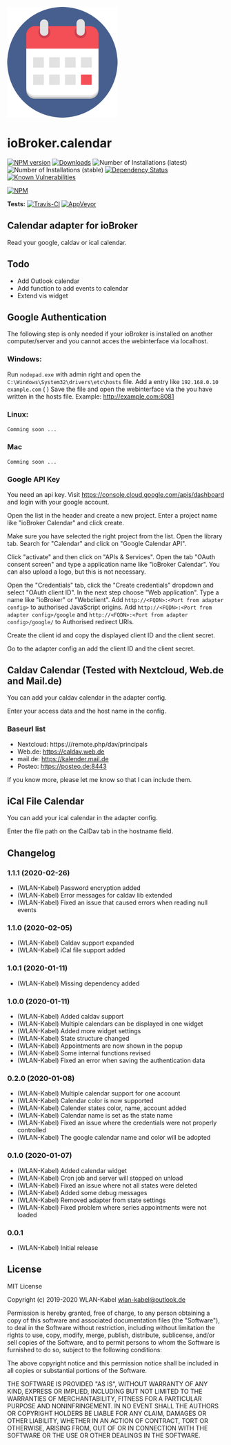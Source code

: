 ![Logo](admin/calendar.png)
# ioBroker.calendar

[![NPM version](http://img.shields.io/npm/v/iobroker.calendar.svg)](https://www.npmjs.com/package/iobroker.calendar)
[![Downloads](https://img.shields.io/npm/dm/iobroker.calendar.svg)](https://www.npmjs.com/package/iobroker.calendar)
![Number of Installations (latest)](http://iobroker.live/badges/calendar-installed.svg)
![Number of Installations (stable)](http://iobroker.live/badges/calendar-stable.svg)
[![Dependency Status](https://img.shields.io/david/WLAN-Kabel/ioBroker.calendar.svg)](https://david-dm.org/WLAN-Kabel/iobroker.calendar)
[![Known Vulnerabilities](https://snyk.io/test/github/WLAN-Kabel/ioBroker.calendar/badge.svg)](https://snyk.io/test/github/WLAN-Kabel/ioBroker.calendar)

[![NPM](https://nodei.co/npm/iobroker.calendar.png?downloads=true)](https://nodei.co/npm/iobroker.calendar/)

**Tests:** [![Travis-CI](http://img.shields.io/travis/WLAN-Kabel/ioBroker.calendar/master.svg)](https://travis-ci.org/WLAN-Kabel/ioBroker.calendar) [![AppVeyor](https://ci.appveyor.com/api/projects/status/github/WLAN-Kabel/ioBroker.calendar?branch=master&svg=true)](https://ci.appveyor.com/project/WLANKabel/ioBroker-calendar/)

## Calendar adapter for ioBroker

Read your google, caldav or ical calendar.

## Todo
* Add Outlook calendar
* Add function to add events to calendar
* Extend vis widget

## Google Authentication
The following step is only needed if your ioBroker is installed on another computer/server and you cannot acces the webinterface via localhost.

### Windows:

Run ```nodepad.exe``` with admin right and open the ```C:\Windows\System32\drivers\etc\hosts``` file.
Add a entry like ```192.168.0.10    example.com``` (<IP-Adress ioBroker>     <FQDN>)
Save the file and open the webinterface via the <FQDN> you have written in the hosts file. Example: http://example.com:8081

### Linux:

    Comming soon ...

### Mac

    Comming soon ...

### Google API Key
You need an api key. Visit https://console.cloud.google.com/apis/dashboard and login with your google account.

Open the list in the header and create a new project. Enter a project name like "ioBroker Calendar" and click create.

Make sure you have selected the right project from the list. Open the library tab. Search for "Calendar" and click on "Google Calendar API".

Click "activate" and then click on "APIs & Services". Open the tab "OAuth consent screen" and type a application name like "ioBroker Calendar". You can also upload a logo, but this is not necessary.

Open the "Credentials" tab, click the "Create credentials" dropdown and select "OAuth client ID". In the next step choose "Web application". Type a name like "ioBroker" or "Webclient". Add ```http://<FQDN>:<Port from adapter config>``` to authorised JavaScript origins. Add ```http://<FQDN>:<Port from adapter config>/google``` and ```http://<FQDN>:<Port from adapter config>/google/``` to Authorised redirect URIs.

Create the client id and copy the displayed client ID and the client secret.

Go to the adapter config an add the client ID and the client secret.

## Caldav Calendar (Tested with Nextcloud, Web.de and Mail.de)

You can add your caldav calendar in the adapter config.

Enter your access data and the host name in the config.

### Baseurl list
* Nextcloud: https://<Hostname>/remote.php/dav/principals
* Web.de: https://caldav.web.de
* mail.de: https://kalender.mail.de
* Posteo: https://posteo.de:8443

If you know more, please let me know so that I can include them.

## iCal File Calendar

You can add your ical calendar in the adapter config.

Enter the file path on the CalDav tab in the hostname field.

## Changelog

### 1.1.1 (2020-02-26)
* (WLAN-Kabel) Password encryption added
* (WLAN-Kabel) Error messages for caldav lib extended
* (WLAN-Kabel) Fixed an issue that caused errors when reading null events

### 1.1.0 (2020-02-05)
* (WLAN-Kabel) Caldav support expanded
* (WLAN-Kabel) iCal file support added

### 1.0.1 (2020-01-11)
* (WLAN-Kabel) Missing dependency added

### 1.0.0 (2020-01-11)
* (WLAN-Kabel) Added caldav support
* (WLAN-Kabel) Multiple calendars can be displayed in one widget
* (WLAN-Kabel) Added more widget settings
* (WLAN-Kabel) State structure changed
* (WLAN-Kabel) Appointments are now shown in the popup
* (WLAN-Kabel) Some internal functions revised
* (WLAN-Kabel) Fixed an error when saving the authentication data

### 0.2.0 (2020-01-08)
* (WLAN-Kabel) Multiple calendar support for one account
* (WLAN-Kabel) Calendar color is now supported
* (WLAN-Kabel) Calender states color, name, account added
* (WLAN-Kabel) Calendar name is set as the state name
* (WLAN-Kabel) Fixed an issue where the credentials were not properly controlled
* (WLAN-Kabel) The google calendar name and color will be adopted

### 0.1.0 (2020-01-07)
* (WLAN-Kabel) Added calendar widget
* (WLAN-Kabel) Cron job and server will stopped on unload
* (WLAN-Kabel) Fixed an issue where not all states were deleted
* (WLAN-Kabel) Added some debug messages
* (WLAN-Kabel) Removed adapter from state settings
* (WLAN-Kabel) Fixed problem where series appointments were not loaded

### 0.0.1
* (WLAN-Kabel) Initial release

## License
MIT License

Copyright (c) 2019-2020 WLAN-Kabel <wlan-kabel@outlook.de>

Permission is hereby granted, free of charge, to any person obtaining a copy
of this software and associated documentation files (the "Software"), to deal
in the Software without restriction, including without limitation the rights
to use, copy, modify, merge, publish, distribute, sublicense, and/or sell
copies of the Software, and to permit persons to whom the Software is
furnished to do so, subject to the following conditions:

The above copyright notice and this permission notice shall be included in all
copies or substantial portions of the Software.

THE SOFTWARE IS PROVIDED "AS IS", WITHOUT WARRANTY OF ANY KIND, EXPRESS OR
IMPLIED, INCLUDING BUT NOT LIMITED TO THE WARRANTIES OF MERCHANTABILITY,
FITNESS FOR A PARTICULAR PURPOSE AND NONINFRINGEMENT. IN NO EVENT SHALL THE
AUTHORS OR COPYRIGHT HOLDERS BE LIABLE FOR ANY CLAIM, DAMAGES OR OTHER
LIABILITY, WHETHER IN AN ACTION OF CONTRACT, TORT OR OTHERWISE, ARISING FROM,
OUT OF OR IN CONNECTION WITH THE SOFTWARE OR THE USE OR OTHER DEALINGS IN THE
SOFTWARE.
